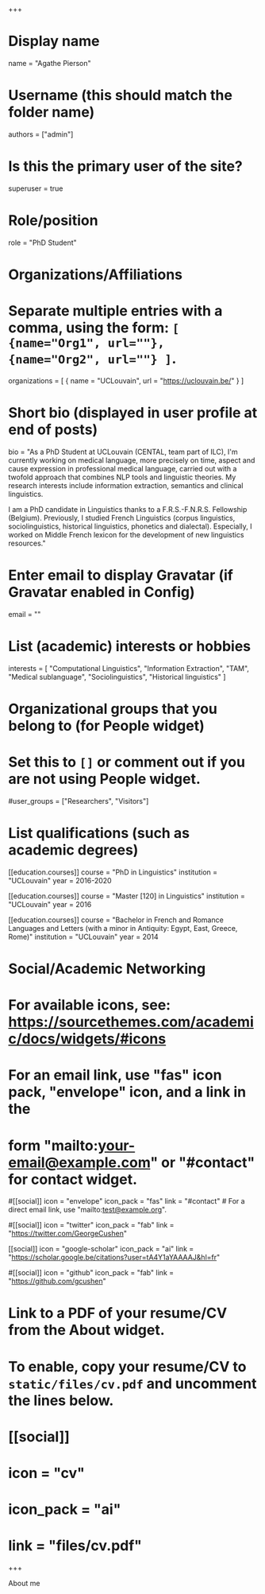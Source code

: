 +++
# Display name
name = "Agathe Pierson"

# Username (this should match the folder name)
authors = ["admin"]

# Is this the primary user of the site?
superuser = true

# Role/position
role = "PhD Student"

# Organizations/Affiliations
#   Separate multiple entries with a comma, using the form: `[ {name="Org1", url=""}, {name="Org2", url=""} ]`.
organizations = [ { name = "UCLouvain", url = "https://uclouvain.be/" } ]

# Short bio (displayed in user profile at end of posts)
bio = "As a PhD Student at UCLouvain (CENTAL, team part of ILC), I'm currently working on medical language, more precisely on time, aspect and cause expression in professional medical language, carried out with a twofold approach that combines NLP tools and linguistic theories. My research interests include information extraction, semantics and clinical linguistics.

I am a PhD candidate in Linguistics thanks to a F.R.S.-F.N.R.S. Fellowship (Belgium). Previously, I studied French Linguistics (corpus linguistics, sociolinguistics, historical linguistics, phonetics and dialectal). Especially, I worked on Middle French lexicon for the development of new linguistics resources."

# Enter email to display Gravatar (if Gravatar enabled in Config)
email = ""

# List (academic) interests or hobbies
interests = [
  "Computational Linguistics",
  "Information Extraction",
  "TAM",
  "Medical sublanguage",
  "Sociolinguistics",
  "Historical linguistics"
]

# Organizational groups that you belong to (for People widget)
#   Set this to `[]` or comment out if you are not using People widget.
#user_groups = ["Researchers", "Visitors"]

# List qualifications (such as academic degrees)
[[education.courses]]
  course = "PhD in Linguistics"
  institution = "UCLouvain"
  year = 2016-2020

[[education.courses]]
  course = "Master [120] in Linguistics"
  institution = "UCLouvain"
  year = 2016

[[education.courses]]
  course = "Bachelor in French and Romance Languages and Letters (with a minor in Antiquity: Egypt, East, Greece, Rome)"
  institution = "UCLouvain"
  year = 2014

# Social/Academic Networking
# For available icons, see: https://sourcethemes.com/academic/docs/widgets/#icons
#   For an email link, use "fas" icon pack, "envelope" icon, and a link in the
#   form "mailto:your-email@example.com" or "#contact" for contact widget.

#[[social]]
  icon = "envelope"
  icon_pack = "fas"
  link = "#contact"  # For a direct email link, use "mailto:test@example.org".

#[[social]]
  icon = "twitter"
  icon_pack = "fab"
  link = "https://twitter.com/GeorgeCushen"

[[social]]
  icon = "google-scholar"
  icon_pack = "ai"
  link = "https://scholar.google.be/citations?user=tA4Y1aYAAAAJ&hl=fr"

#[[social]]
  icon = "github"
  icon_pack = "fab"
  link = "https://github.com/gcushen"

# Link to a PDF of your resume/CV from the About widget.
# To enable, copy your resume/CV to `static/files/cv.pdf` and uncomment the lines below.
# [[social]]
#   icon = "cv"
#   icon_pack = "ai"
#   link = "files/cv.pdf"

+++

About me

